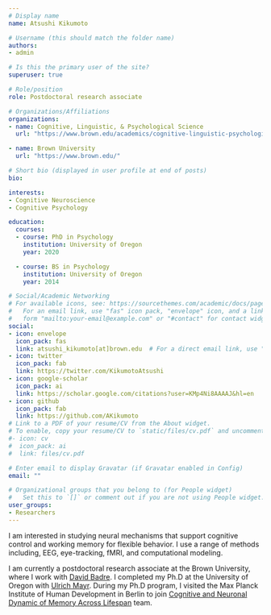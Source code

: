 ```yaml
---
# Display name
name: Atsushi Kikumoto

# Username (this should match the folder name)
authors:
- admin

# Is this the primary user of the site?
superuser: true

# Role/position
role: Postdoctoral research associate

# Organizations/Affiliations
organizations:
- name: Cognitive, Linguistic, & Psychological Science
  url: "https://www.brown.edu/academics/cognitive-linguistic-psychological-sciences/home"

- name: Brown University
  url: "https://www.brown.edu/"

# Short bio (displayed in user profile at end of posts)
bio:

interests:
- Cognitive Neuroscience
- Cognitive Psychology

education:
  courses:
  - course: PhD in Psychology
    institution: University of Oregon
    year: 2020

  - course: BS in Psychology
    institution: University of Oregon
    year: 2014

# Social/Academic Networking
# For available icons, see: https://sourcethemes.com/academic/docs/page-builder/#icons
#   For an email link, use "fas" icon pack, "envelope" icon, and a link in the
#   form "mailto:your-email@example.com" or "#contact" for contact widget.
social:
- icon: envelope
  icon_pack: fas
  link: atsushi_kikumoto[at]brown.edu  # For a direct email link, use "atsushi_kikumoto@brown.edu".
- icon: twitter
  icon_pack: fab
  link: https://twitter.com/KikumotoAtsushi
- icon: google-scholar
  icon_pack: ai
  link: https://scholar.google.com/citations?user=KMp4Ni8AAAAJ&hl=en
- icon: github
  icon_pack: fab
  link: https://github.com/AKikumoto
# Link to a PDF of your resume/CV from the About widget.
# To enable, copy your resume/CV to `static/files/cv.pdf` and uncomment the lines below.
#- icon: cv
#  icon_pack: ai
#  link: files/cv.pdf

# Enter email to display Gravatar (if Gravatar enabled in Config)
email: ""

# Organizational groups that you belong to (for People widget)
#   Set this to `[]` or comment out if you are not using People widget.
user_groups:
- Researchers
---
```


I am interested in studying neural mechanisms that support cognitive control and working memory for flexible behavior. I use a range of methods including, EEG, eye-tracking, fMRI, and computational modeling.

I am currently a postdoctoral research associate at the Brown University, where I work with [David Badre](https://sites.brown.edu/badrelab/). I completed my Ph.D at the University of Oregon with [Ulrich Mayr](https://blogs.uoregon.edu/cognitivedynamics/home/). During my Ph.D program, I visited the Max Planck Institute of Human Development in Berlin to join [Cognitive and Neuronal Dynamic of Memory Across Lifespan](https://www.mpib-berlin.mpg.de/research/research-centers/lip/projects/concluded/conmem) team.
